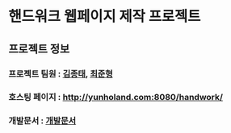 # 핸드워크 웹페이지 제작 프로젝트      
### 
### 
### 
## 프로젝트 정보
### 프로젝트 팀원 : [김종태](https://github.com/kjt407), [최준형](https://github.com/wnsgudchl0302)
### 호스팅 페이지 : http://yunholand.com:8080/handwork/
### 개발문서 : [개발문서](https://github.com/kjt407/HandWork-Project/tree/kjt407/%EA%B0%9C%EB%B0%9C%EB%AC%B8%EC%84%9C)
